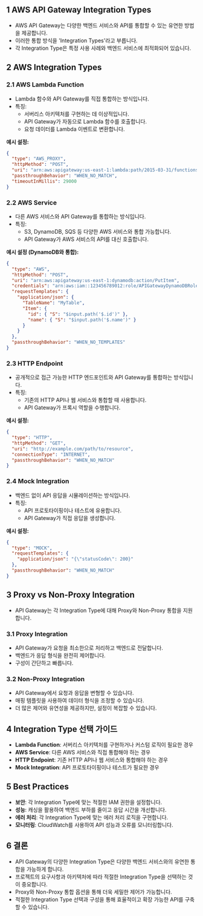 ## 1 AWS API Gateway Integration Types

- AWS API Gateway는 다양한 백엔드 서비스와 API를 통합할 수 있는 유연한 방법을 제공합니다.
- 이러한 통합 방식을 'Integration Types'라고 부릅니다.
- 각 Integration Type은 특정 사용 사례와 백엔드 서비스에 최적화되어 있습니다.



## 2 AWS Integration Types

### 2.1 AWS Lambda Function

- Lambda 함수와 API Gateway를 직접 통합하는 방식입니다.
- 특징:
	- 서버리스 아키텍처를 구현하는 데 이상적입니다.
	- API Gateway가 자동으로 Lambda 함수를 호출합니다.
	- 요청 데이터를 Lambda 이벤트로 변환합니다.



**예시 설정:**

```json
{
  "type": "AWS_PROXY",
  "httpMethod": "POST",
  "uri": "arn:aws:apigateway:us-east-1:lambda:path/2015-03-31/functions/arn:aws:lambda:us-east-1:123456789012:function:MyFunction/invocations",
  "passthroughBehavior": "WHEN_NO_MATCH",
  "timeoutInMillis": 29000
}
```



### 2.2 AWS Service

- 다른 AWS 서비스와 API Gateway를 통합하는 방식입니다.
- 특징:
	- S3, DynamoDB, SQS 등 다양한 AWS 서비스와 통합 가능합니다.
	- API Gateway가 AWS 서비스의 API를 대신 호출합니다.



**예시 설정 (DynamoDB와 통합):**

```json
{
  "type": "AWS",
  "httpMethod": "POST",
  "uri": "arn:aws:apigateway:us-east-1:dynamodb:action/PutItem",
  "credentials": "arn:aws:iam::123456789012:role/APIGatewayDynamoDBRole",
  "requestTemplates": {
	"application/json": {
	  "TableName": "MyTable",
	  "Item": {
		"id": { "S": "$input.path('$.id')" },
		"name": { "S": "$input.path('$.name')" }
	  }
	}
  },
  "passthroughBehavior": "WHEN_NO_TEMPLATES"
}
```



### 2.3 HTTP Endpoint

- 공개적으로 접근 가능한 HTTP 엔드포인트와 API Gateway를 통합하는 방식입니다.
- 특징:
	- 기존의 HTTP API나 웹 서비스와 통합할 때 사용합니다.
	- API Gateway가 프록시 역할을 수행합니다.



**예시 설정:**

```json
{
  "type": "HTTP",
  "httpMethod": "GET",
  "uri": "http://example.com/path/to/resource",
  "connectionType": "INTERNET",
  "passthroughBehavior": "WHEN_NO_MATCH"
}
```



### 2.4 Mock Integration

- 백엔드 없이 API 응답을 시뮬레이션하는 방식입니다.
- 특징:
	- API 프로토타이핑이나 테스트에 유용합니다.
	- API Gateway가 직접 응답을 생성합니다.



**예시 설정:**

```json
{
  "type": "MOCK",
  "requestTemplates": {
	"application/json": "{\"statusCode\": 200}"
  },
  "passthroughBehavior": "WHEN_NO_MATCH"
}
```



## 3 Proxy vs Non-Proxy Integration

- API Gateway는 각 Integration Type에 대해 Proxy와 Non-Proxy 통합을 지원합니다.



### 3.1 Proxy Integration

- API Gateway가 요청을 최소한으로 처리하고 백엔드로 전달합니다.
- 백엔드가 응답 형식을 완전히 제어합니다.
- 구성이 간단하고 빠릅니다.



### 3.2 Non-Proxy Integration

- API Gateway에서 요청과 응답을 변형할 수 있습니다.
- 매핑 템플릿을 사용하여 데이터 형식을 조정할 수 있습니다.
- 더 많은 제어와 유연성을 제공하지만, 설정이 복잡할 수 있습니다.



## 4 Integration Type 선택 가이드

- **Lambda Function**: 서버리스 아키텍처를 구현하거나 커스텀 로직이 필요한 경우
- **AWS Service**: 다른 AWS 서비스와 직접 통합해야 하는 경우
- **HTTP Endpoint**: 기존 HTTP API나 웹 서비스와 통합해야 하는 경우
- **Mock Integration**: API 프로토타이핑이나 테스트가 필요한 경우



## 5 Best Practices

- **보안**: 각 Integration Type에 맞는 적절한 IAM 권한을 설정합니다.
- **성능**: 캐싱을 활용하여 백엔드 부하를 줄이고 응답 시간을 개선합니다.
- **에러 처리**: 각 Integration Type에 맞는 에러 처리 로직을 구현합니다.
- **모니터링**: CloudWatch를 사용하여 API 성능과 오류를 모니터링합니다.



## 6 결론

- API Gateway의 다양한 Integration Type은 다양한 백엔드 서비스와의 유연한 통합을 가능하게 합니다.
- 프로젝트의 요구사항과 아키텍처에 따라 적절한 Integration Type을 선택하는 것이 중요합니다.
- Proxy와 Non-Proxy 통합 옵션을 통해 더욱 세밀한 제어가 가능합니다.
- 적절한 Integration Type 선택과 구성을 통해 효율적이고 확장 가능한 API를 구축할 수 있습니다.